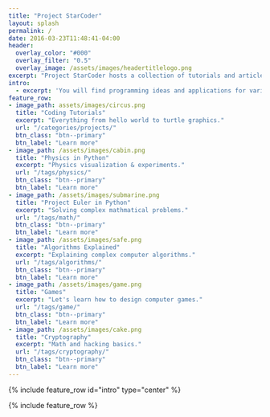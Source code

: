 ```yaml
---
title: "Project StarCoder"
layout: splash
permalink: /
date: 2016-03-23T11:48:41-04:00
header:
  overlay_color: "#000"
  overlay_filter: "0.5"
  overlay_image: /assets/images/headertitlelogo.png
excerpt: "Project StarCoder hosts a collection of tutorials and articles related with Programming for STEM students."
intro:
  - excerpt: 'You will find programming ideas and applications for various K12 subjects including math / physics / gaming / cryptography"`'
feature_row:
- image_path: assets/images/circus.png
  title: "Coding Tutorials"
  excerpt: "Everything from hello world to turtle graphics."
  url: "/categories/projects/"
  btn_class: "btn--primary"
  btn_label: "Learn more"
- image_path: /assets/images/cabin.png
  title: "Physics in Python"
  excerpt: "Physics visualization & experiments."
  url: "/tags/physics/"
  btn_class: "btn--primary"
  btn_label: "Learn more"
- image_path: /assets/images/submarine.png
  title: "Project Euler in Python"
  excerpt: "Solving complex mathmatical problems."
  url: "/tags/math/"
  btn_class: "btn--primary"
  btn_label: "Learn more"
- image_path: /assets/images/safe.png
  title: "Algorithms Explained"
  excerpt: "Explaining complex computer algorithms."
  url: "/tags/algorithms/"
  btn_class: "btn--primary"
  btn_label: "Learn more"
- image_path: /assets/images/game.png
  title: "Games"
  excerpt: "Let's learn how to design computer games."
  url: "/tags/game/"
  btn_class: "btn--primary"
  btn_label: "Learn more"
- image_path: /assets/images/cake.png
  title: "Cryptography"
  excerpt: "Math and hacking basics."
  url: "/tags/cryptography/"
  btn_class: "btn--primary"
  btn_label: "Learn more"
---
```


{% include feature_row id="intro" type="center" %}

{% include feature_row %}

